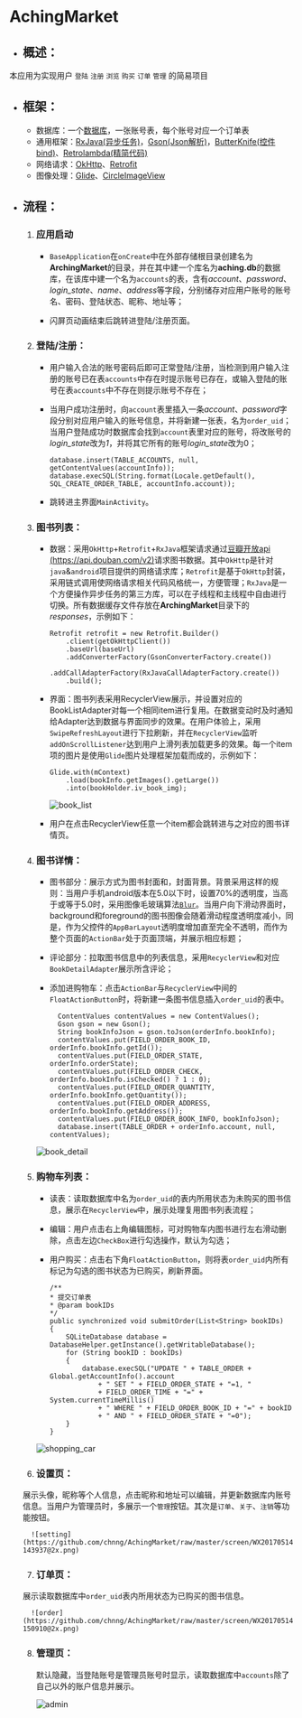 # AchingMarket
* ## 概述：
本应用为实现用户 `登陆` `注册` `浏览` `购买` `订单` `管理` 的简易项目

* ## 框架：
	* 数据库：一个[数据库](http://www.jianshu.com/p/5c33be6ce89d)，一张账号表，每个账号对应一个订单表
	* 通用框架：[RxJava(异步任务)](https://github.com/ReactiveX/RxJava)，[Gson(Json解析)](https://github.com/google/gson)，[ButterKnife(控件bind)](https://github.com/JakeWharton/butterknife)、[Retrolambda(精简代码)](https://github.com/evant/gradle-retrolambda) 
	* 网络请求：[OkHttp](https://github.com/square/okhttp)、[Retrofit](https://github.com/square/retrofit)
	* 图像处理：[Glide](https://github.com/bumptech/glide)、[CircleImageView](https://github.com/hdodenhof/CircleImageView)

* ## 流程：

	1. ### 应用启动
		* `BaseApplication`在`onCreate`中在外部存储根目录创建名为**ArchingMarket**的目录，并在其中建一个库名为**aching.db**的数据库，在该库中建一个名为`accounts`的表，含有*account*、*password*、*login_state*、*name*、*address*等字段，分别储存对应用户账号的账号名、密码、登陆状态、昵称、地址等；
		
		* 闪屏页动画结束后跳转进登陆/注册页面。
		
	2. ### 登陆/注册：
		* 用户输入合法的账号密码后即可正常登陆/注册，当检测到用户输入注册的账号已在表`accounts`中存在时提示账号已存在，或输入登陆的账号在表`accounts`中不存在则提示账号不存在；
		
		* 当用户成功注册时，向`account`表里插入一条*account*、*password*字段分别对应用户输入的账号信息，并将新建一张表，名为`order_uid`；当用户登陆成功时数据库会找到`account`表里对应的账号，将改账号的*login\_state*改为*1*，并将其它所有的账号*login\_state*改为0；

			```
			database.insert(TABLE_ACCOUNTS, null, getContentValues(accountInfo));
			database.execSQL(String.format(Locale.getDefault(), SQL_CREATE_ORDER_TABLE, accountInfo.account));
			
			```
		* 跳转进主界面`MainActivity`。

	3. ### 图书列表：
		* 数据：采用`OkHttp`+`Retrofit`+`RxJava`框架请求通过[豆瓣开放api (https://api.douban.com/v2)](https://developers.douban.com/wiki/?title=book_v2)请求图书数据。其中`OkHttp`是针对`java`&`android`项目提供的网络请求库；`Retrofit`是基于`OkHttp`封装，采用链式调用使网络请求相关代码风格统一，方便管理；`RxJava`是一个方便操作异步任务的第三方库，可以在子线程和主线程中自由进行切换。所有数据缓存文件存放在**ArchingMarket**目录下的*responses*，示例如下：
	
		    ```
	    	Retrofit retrofit = new Retrofit.Builder()
	            .client(getOkHttpClient())
	            .baseUrl(baseUrl)
	            .addConverterFactory(GsonConverterFactory.create())
	            .addCallAdapterFactory(RxJavaCallAdapterFactory.create())
	            .build();
	       ```
		* 界面：图书列表采用RecyclerView展示，并设置对应的BookListAdapter对每一个相同item进行复用。在数据变动时及时通知给Adapter达到数据与界面同步的效果。在用户体验上，采用`SwipeRefreshLayout`进行下拉刷新，并在`RecyclerView`监听`addOnScrollListener`达到用户上滑列表加载更多的效果。每一个item项的图片是使用`Glide`图片处理框架加载而成的，示例如下：
		
			```
	        Glide.with(mContext)
                .load(bookInfo.getImages().getLarge())
                .into(bookHolder.iv_book_img);
	      ```
	       ![book_list](https://github.com/chnng/AchingMarket/raw/master/screen/WX20170514-143759@2x.png)
		* 用户在点击RecyclerView任意一个item都会跳转进与之对应的图书详情页。
	4. ### 图书详情：
		* 图书部分：展示方式为图书封面和，封面背景。背景采用这样的规则：当用户手机android版本在5.0以下时，设置70%的透明度，当高于或等于5.0时，采用图像毛玻璃算法[`Blur`](http://www.jianshu.com/p/7ae7dfe47a70)。当用户向下滑动界面时，background和foreground的图书图像会随着滑动程度透明度减小，同是，作为父控件的`AppBarLayout`透明度增加直至完全不透明，而作为整个页面的`ActionBar`处于页面顶端，并展示相应标题；
		
		* 评论部分：拉取图书信息中的列表信息，采用`RecyclerView`和对应`BookDetailAdapter`展示所含评论；
		* 添加进购物车：点击`ActionBar`与`RecyclerView`中间的`FloatActionButton`时，将新建一条图书信息插入`order_uid`的表中。
	    
				ContentValues contentValues = new ContentValues();
				Gson gson = new Gson();
	        	String bookInfoJson = gson.toJson(orderInfo.bookInfo);
	        	contentValues.put(FIELD_ORDER_BOOK_ID, orderInfo.bookInfo.getId());
	        	contentValues.put(FIELD_ORDER_STATE, orderInfo.orderState);
	        	contentValues.put(FIELD_ORDER_CHECK, orderInfo.bookInfo.isChecked() ? 1 : 0);
	        	contentValues.put(FIELD_ORDER_QUANTITY, orderInfo.bookInfo.getQuantity());
	        	contentValues.put(FIELD_ORDER_ADDRESS, orderInfo.bookInfo.getAddress());
	        	contentValues.put(FIELD_ORDER_BOOK_INFO, bookInfoJson);
	        	database.insert(TABLE_ORDER + orderInfo.account, null, contentValues);
	        	
		![book_detail](https://github.com/chnng/AchingMarket/raw/master/screen/WX20170514-143828@2x.png)
	5. ### 购物车列表：
		* 读表：读取数据库中名为`order_uid`的表内所用状态为未购买的图书信息，展示在`RecyclerView`中，展示处理复用图书列表流程；
		
		* 编辑：用户点击右上角编辑图标，可对购物车内图书进行左右滑动删除，点击左边`CheckBox`进行勾选操作，默认为勾选；
		* 用户购买：点击右下角`FloatActionButton`，则将表`order_uid`内所有标记为勾选的图书状态为已购买，刷新界面。
	    
			```
			/**
			* 提交订单表
			* @param bookIDs
			*/
			public synchronized void submitOrder(List<String> bookIDs)
			{
				SQLiteDatabase database = DatabaseHelper.getInstance().getWritableDatabase();
				for (String bookID : bookIDs)
				{
					database.execSQL("UPDATE " + TABLE_ORDER + Global.getAccountInfo().account
						+ " SET " + FIELD_ORDER_STATE + "=1, "
						+ FIELD_ORDER_TIME + "=" + System.currentTimeMillis()
						+ " WHERE " + FIELD_ORDER_BOOK_ID + "=" + bookID
						+ " AND " + FIELD_ORDER_STATE + "=0");
				}
			}
			```
			
		![shopping_car](https://github.com/chnng/AchingMarket/raw/master/screen/WX20170514-143912@2x.png)
	6. ### 设置页：
	展示头像，昵称等个人信息，点击昵称和地址可以编辑，并更新数据库内账号信息。当用户为管理员时，多展示一个`管理`按钮。其次是`订单`、`关于`、`注销`等功能按钮。
	
		![setting](https://github.com/chnng/AchingMarket/raw/master/screen/WX20170514-143937@2x.png)
	7. ### 订单页：
	展示读取数据库中`order_uid`表内所用状态为已购买的图书信息。
	
		![order](https://github.com/chnng/AchingMarket/raw/master/screen/WX20170514-150910@2x.png)
	8. ### 管理页：
		默认隐藏，当登陆账号是管理员账号时显示，读取数据库中`accounts`除了自己以外的账户信息并展示。
		
		![admin](https://github.com/chnng/AchingMarket/raw/master/screen/WX20170514-145841@2x.png)

